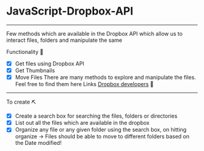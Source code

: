 # JavaScript-Dropbox-API

*** 

Few methods which are available in the Dropbox API which allow us to interact files, folders and manipulate the same

Functionality 🎰
* [x] Get files using Dropbox API              
* [x] Get Thumbnails
* [x] Move Files
 There are many methods to explore and manipulate the files. Feel free to find them here 
 Links 
[Dropbox developers](https://www.dropbox.com/developers "Dropbox developers") 📝

-----

To create ⛏️ 
* [x] Create a search box for searching the files, folders or directories        
* [x] List out all the files which are available in the dropbox
* [x] Organize any file or any given folder using the search box, on hitting organize -> Files should be able to move to different folders based on the Date modified!
